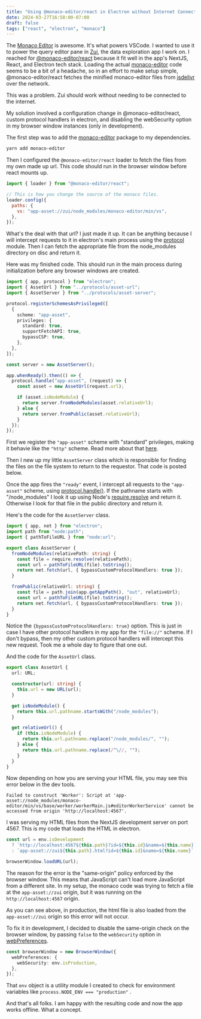 ```yaml
---
title: "Using @monaco-editor/react in Electron without Internet Connection"
date: 2024-03-27T16:58:00-07:00
draft: false
tags: ["react", "electron", "monaco"]
---
```


The [Monaco Editor](https://microsoft.github.io/monaco-editor/) is awesome. It's what powers VSCode. I wanted to use it to power the query editor pane in [Zui](https://zui.brimdata.io/), the data exploration app I work on. I reached for [@monaco-editor/react](https://github.com/suren-atoyan/monaco-react) because it fit well in the app's NextJS, React, and Electron tech stack. Loading the actual [monaco-editor](https://www.npmjs.com/package/monaco-editor) code seems to be a bit of a headache, so in an effort to make setup simple, @monaco-editor/react fetches the minified monaco-editor files from [jsdelivr](https://www.jsdelivr.com/) over the network.

This was a problem. Zui should work without needing to be connected to the internet.

My solution involved a configuration change in @monaco-editor/react, custom protocol handlers in electron, and disabling the webSecurity option in my browser window instances (only in development).

The first step was to add the [monaco-editor](https://www.npmjs.com/package/monaco-editor) package to my dependencies.

```bash
yarn add monaco-editor
```

Then I configured the `@monaco-editor/react` loader to fetch the files from my own made up url. This code should run in the browser window before react mounts up.

```js
import { loader } from "@monaco-editor/react";

// This is how you change the source of the monaco files.
loader.config({
  paths: {
    vs: "app-asset://zui/node_modules/monaco-editor/min/vs",
  },
});
```

What's the deal with that url? I just made it up. It can be anything because I will intercept requests to it in electron's main process using the [protocol](https://www.electronjs.org/docs/latest/api/protocol) module. Then I can fetch the appropriate file from the node_modules directory on disc and return it.

Here was my finished code. This should run in the main process during initialization before any browser windows are created.

```ts
import { app, protocol } from "electron";
import { AssetUrl } from "../protocols/asset-url";
import { AssetServer } from "../protocols/asset-server";

protocol.registerSchemesAsPrivileged([
  {
    scheme: "app-asset",
    privileges: {
      standard: true,
      supportFetchAPI: true,
      bypassCSP: true,
    },
  },
]);

const server = new AssetServer();

app.whenReady().then(() => {
  protocol.handle("app-asset", (request) => {
    const asset = new AssetUrl(request.url);

    if (asset.isNodeModule) {
      return server.fromNodeModules(asset.relativeUrl);
    } else {
      return server.fromPublic(asset.relativeUrl);
    }
  });
});
```

First we register the `"app-asset"` scheme with "standard" privileges, making it behavie like the `"http"` scheme. Read more about that [here](https://www.electronjs.org/docs/latest/api/protocol#protocolregisterschemesasprivilegedcustomschemes).

Then I new up my little `AssetServer` class which is responsible for finding the files on the file system to return to the requestor. That code is posted below.

Once the app fires the `"ready"` event, I intercept all requests to the `"app-asset"` scheme, using [protocol.handle()](https://www.electronjs.org/docs/latest/api/protocol#protocolhandlescheme-handler). If the pathname starts with "/node_modules" I look it up using Node's [require.resolve](https://nodejs.org/api/modules.html#requireresolverequest-options) and return it. Otherwise I look for that file in the public directory and return it.

Here's the code for the `AssetServer` class.

```ts
import { app, net } from "electron";
import path from "node:path";
import { pathToFileURL } from "node:url";

export class AssetServer {
  fromNodeModules(relativePath: string) {
    const file = require.resolve(relativePath);
    const url = pathToFileURL(file).toString();
    return net.fetch(url, { bypassCustomProtocolHandlers: true });
  }

  fromPublic(relativeUrl: string) {
    const file = path.join(app.getAppPath(), "out", relativeUrl);
    const url = pathToFileURL(file).toString();
    return net.fetch(url, { bypassCustomProtocolHandlers: true });
  }
}
```

Notice the `{bypassCustomProtocolHandlers: true}` option. This is just in case I have other protocol handlers in my app for the `"file://"` scheme. If I don't bypass, then my other custom protocol handlers will intercept this new request. Took me a whole day to figure that one out.

And the code for the `AssetUrl` class.

```ts
export class AssetUrl {
  url: URL;

  constructor(url: string) {
    this.url = new URL(url);
  }

  get isNodeModule() {
    return this.url.pathname.startsWith("/node_modules");
  }

  get relativeUrl() {
    if (this.isNodeModule) {
      return this.url.pathname.replace("/node_modules/", "");
    } else {
      return this.url.pathname.replace(/^\//, "");
    }
  }
}
```

Now depending on how you are serving your HTML file, you may see this error below in the dev tools.

```
Failed to construct 'Worker': Script at 'app-asset://node_modules/monaco-editor/min/vs/base/worker/workerMain.js#editorWorkerService' cannot be accessed from origin 'http://localhost:4567'.
```

I was serving my HTML files from the NextJS development server on port 4567. This is my code that loads the HTML in electron.

```ts
const url = env.isDevelopment
  ? `http://localhost:4567${this.path}?id=${this.id}&name=${this.name}`
  : `app-asset://zui${this.path}.html?id=${this.id}&name=${this.name}`;

browserWindow.loadURL(url);
```

The reason for the error is the "same-origin" policy enforced by the browser window. This means that JavaScript can't load more JavaScript from a different site. In my setup, the monaco code was trying to fetch a file at the `app-asset://zui` origin, but it was running on the `http://localhost:4567` origin.

As you can see above, in production, the html file is also loaded from the `app-asset://zui` origin so this error will not occur.

To fix it in development, I decided to disable the same-origin check on the browser window, by passing `false` to the `webSecurity` option in [webPreferences](https://www.electronjs.org/docs/latest/api/structures/web-preferences).

```ts
const browserWindow = new BrowserWindow({
  webPreferences: {
    webSecurity: env.isProduction,
  },
});
```

That `env` object is a utility module I created to check for environment variables like `process.NODE_ENV === "production"` .

And that's all folks. I am happy with the resulting code and now the app works offline. What a concept.
